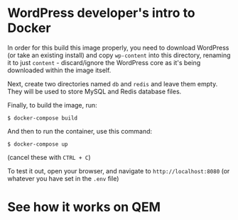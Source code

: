 # WordPress developer's intro to Docker

In order for this build this image properly, you need to download WordPress (or take an existing install) and copy `wp-content` into this directory, renaming it to just `content` - discard/ignore the WordPress core as it's being downloaded within the image itself.

Next, create two directories named `db` and `redis` and leave them empty. They will be used to store MySQL and Redis database files.

Finally, to build the image, run:
```
$ docker-compose build
```

And then to run the container, use this command:
```
$ docker-compose up
```
(cancel these with `CTRL + C`)

To test it out, open your browser, and navigate to `http://localhost:8080` (or whatever you have set in the `.env` file)

# See how it works on QEM

